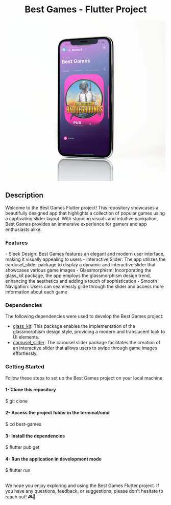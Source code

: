 <h1 align="center">Best Games - Flutter Project</h1>

<p align="center">
 <img src="./images/layout-app.png">
</p>

## Description
<p>Welcome to the Best Games Flutter project! This repository showcases a beautifully designed app that highlights a collection of popular games using a captivating slider layout. With stunning visuals and intuitive navigation, Best Games provides an immersive experience for gamers and app enthusiasts alike.</p>


<h3>Features</h3>
- Sleek Design: Best Games features an elegant and modern user interface, making it visually appealing to users
- Interactive Slider: The app utilizes the carousel_slider package to display a dynamic and interactive slider that showcases various game images
- Glassmorphism: Incorporating the glass_kit package, the app employs the glassmorphism design trend, enhancing the aesthetics and adding a touch of sophistication
- Smooth Navigation: Users can seamlessly glide through the slider and access more information about each game



<h3>Dependencies</h3>
The following dependencies were used to develop the Best Games project:

- [glass_kit](https://pub.dev/packages/glass_kit): This package enables the implementation of the glassmorphism design style, providing a modern and translucent look to UI elements.
- [carousel_slider](https://pub.dev/packages/carousel_slider): The carousel slider package facilitates the creation of an interactive slider that allows users to swipe through game images effortlessly.


<h3>Getting Started</h4>

Follow these steps to set up the Best Games project on your local machine:

<h4> 1- Clone this repository </h4>
$ git clone <https://github.com/BrunoSantosCosta/Trips-Dashboard>

<h4> 2- Access the project folder in the terminal/cmd</h4>
$ cd best-games

<h4> 3- Install the dependencies</h4>
$ flutter pub get

<h4> 4- Run the application in development mode</h4>
$ flutter run<br><br>



We hope you enjoy exploring and using the Best Games Flutter project. If you have any questions, feedback, or suggestions, please don't hesitate to reach out! 🎮🚀
